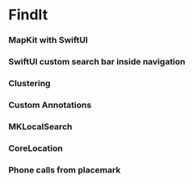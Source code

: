 # FindIt
### MapKit with SwiftUI
### SwiftUI custom search bar inside navigation
### Clustering
### Custom Annotations
### MKLocalSearch
### CoreLocation
### Phone calls from placemark
